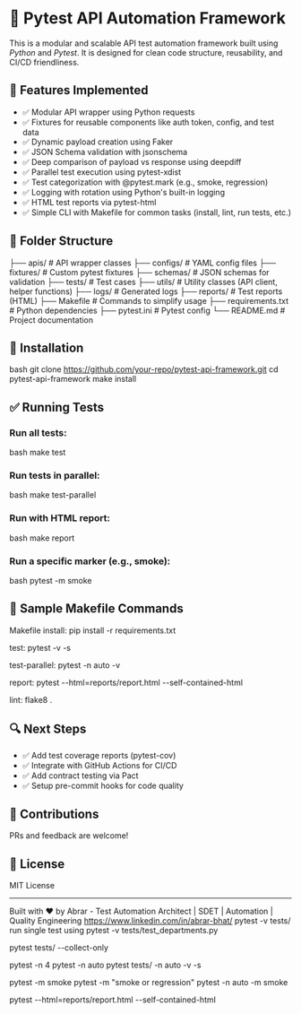 # 🧪 Pytest API Automation Framework

This is a modular and scalable API test automation framework built using *Python* and *Pytest*. It is designed for clean code structure, reusability, and CI/CD friendliness.

## 🚀 Features Implemented

- ✅ Modular API wrapper using Python requests
- ✅ Fixtures for reusable components like auth token, config, and test data
- ✅ Dynamic payload creation using Faker
- ✅ JSON Schema validation with jsonschema
- ✅ Deep comparison of payload vs response using deepdiff
- ✅ Parallel test execution using pytest-xdist
- ✅ Test categorization with @pytest.mark (e.g., smoke, regression)
- ✅ Logging with rotation using Python's built-in logging
- ✅ HTML test reports via pytest-html
- ✅ Simple CLI with Makefile for common tasks (install, lint, run tests, etc.)

## 📁 Folder Structure


├── apis/                  # API wrapper classes
├── configs/               # YAML config files
├── fixtures/              # Custom pytest fixtures
├── schemas/               # JSON schemas for validation
├── tests/                 # Test cases
├── utils/                 # Utility classes (API client, helper functions)
├── logs/                  # Generated logs
├── reports/               # Test reports (HTML)
├── Makefile               # Commands to simplify usage
├── requirements.txt       # Python dependencies
├── pytest.ini             # Pytest config
└── README.md              # Project documentation


## 🔧 Installation

bash
git clone https://github.com/your-repo/pytest-api-framework.git
cd pytest-api-framework
make install


## ✅ Running Tests

### Run all tests:
bash
make test


### Run tests in parallel:
bash
make test-parallel


### Run with HTML report:
bash
make report


### Run a specific marker (e.g., smoke):
bash
pytest -m smoke


## 📝 Sample Makefile Commands

Makefile
install:
	pip install -r requirements.txt

test:
	pytest -v -s

test-parallel:
	pytest -n auto -v

report:
	pytest --html=reports/report.html --self-contained-html

lint:
	flake8 .


## 🔍 Next Steps

- ✅ Add test coverage reports (pytest-cov)
- ✅ Integrate with GitHub Actions for CI/CD
- ✅ Add contract testing via Pact
- ✅ Setup pre-commit hooks for code quality

## 🤝 Contributions
PRs and feedback are welcome!

## 📌 License
MIT License

---
Built with ❤️ by Abrar - Test Automation Architect | SDET | Automation | Quality Engineering
https://www.linkedin.com/in/abrar-bhat/
pytest -v tests/
run single test using 
pytest -v tests/test_departments.py


pytest tests/ --collect-only

pytest -n 4
pytest -n auto
pytest tests/ -n auto -v -s

pytest -m smoke
pytest -m "smoke or regression"
pytest -n auto -m smoke

pytest --html=reports/report.html --self-contained-html
